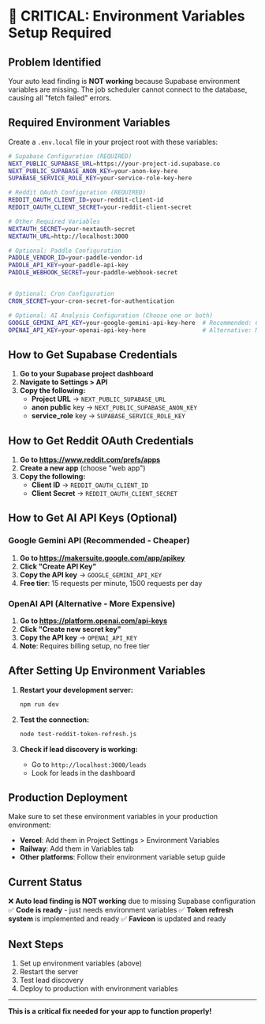 # 🚨 CRITICAL: Environment Variables Setup Required

## **Problem Identified**
Your auto lead finding is **NOT working** because Supabase environment variables are missing. The job scheduler cannot connect to the database, causing all "fetch failed" errors.

## **Required Environment Variables**

Create a `.env.local` file in your project root with these variables:

```bash
# Supabase Configuration (REQUIRED)
NEXT_PUBLIC_SUPABASE_URL=https://your-project-id.supabase.co
NEXT_PUBLIC_SUPABASE_ANON_KEY=your-anon-key-here
SUPABASE_SERVICE_ROLE_KEY=your-service-role-key-here

# Reddit OAuth Configuration (REQUIRED)
REDDIT_OAUTH_CLIENT_ID=your-reddit-client-id
REDDIT_OAUTH_CLIENT_SECRET=your-reddit-client-secret

# Other Required Variables
NEXTAUTH_SECRET=your-nextauth-secret
NEXTAUTH_URL=http://localhost:3000

# Optional: Paddle Configuration
PADDLE_VENDOR_ID=your-paddle-vendor-id
PADDLE_API_KEY=your-paddle-api-key
PADDLE_WEBHOOK_SECRET=your-paddle-webhook-secret


# Optional: Cron Configuration
CRON_SECRET=your-cron-secret-for-authentication

# Optional: AI Analysis Configuration (Choose one or both)
GOOGLE_GEMINI_API_KEY=your-google-gemini-api-key-here  # Recommended: Cheaper than OpenAI
OPENAI_API_KEY=your-openai-api-key-here                # Alternative: More expensive
```

## **How to Get Supabase Credentials**

1. **Go to your Supabase project dashboard**
2. **Navigate to Settings > API**
3. **Copy the following:**
   - **Project URL** → `NEXT_PUBLIC_SUPABASE_URL`
   - **anon public** key → `NEXT_PUBLIC_SUPABASE_ANON_KEY`
   - **service_role** key → `SUPABASE_SERVICE_ROLE_KEY`

## **How to Get Reddit OAuth Credentials**

1. **Go to https://www.reddit.com/prefs/apps**
2. **Create a new app** (choose "web app")
3. **Copy the following:**
   - **Client ID** → `REDDIT_OAUTH_CLIENT_ID`
   - **Client Secret** → `REDDIT_OAUTH_CLIENT_SECRET`

## **How to Get AI API Keys (Optional)**

### **Google Gemini API (Recommended - Cheaper)**
1. **Go to https://makersuite.google.com/app/apikey**
2. **Click "Create API Key"**
3. **Copy the API key** → `GOOGLE_GEMINI_API_KEY`
4. **Free tier**: 15 requests per minute, 1500 requests per day

### **OpenAI API (Alternative - More Expensive)**
1. **Go to https://platform.openai.com/api-keys**
2. **Click "Create new secret key"**
3. **Copy the API key** → `OPENAI_API_KEY`
4. **Note**: Requires billing setup, no free tier

## **After Setting Up Environment Variables**

1. **Restart your development server:**
   ```bash
   npm run dev
   ```

2. **Test the connection:**
   ```bash
   node test-reddit-token-refresh.js
   ```

3. **Check if lead discovery is working:**
   - Go to `http://localhost:3000/leads`
   - Look for leads in the dashboard

## **Production Deployment**

Make sure to set these environment variables in your production environment:
- **Vercel**: Add them in Project Settings > Environment Variables
- **Railway**: Add them in Variables tab
- **Other platforms**: Follow their environment variable setup guide

## **Current Status**

❌ **Auto lead finding is NOT working** due to missing Supabase configuration
✅ **Code is ready** - just needs environment variables
✅ **Token refresh system** is implemented and ready
✅ **Favicon** is updated and ready

## **Next Steps**

1. Set up environment variables (above)
2. Restart the server
3. Test lead discovery
4. Deploy to production with environment variables

---

**This is a critical fix needed for your app to function properly!**

